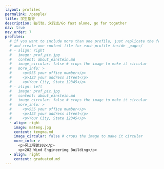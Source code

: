 ```yaml
---
layout: profiles
permalink: /people/
title: 学生指导
description: 独行快，众行远/Go fast alone, go far together
nav: true
nav_order: 7
profiles:
  # if you want to include more than one profile, just replicate the following block
  # and create one content file for each profile inside _pages/
  # - align: right
  #   image: prof_pic.jpg
  #   content: about_einstein.md
  #   image_circular: false # crops the image to make it circular
  #   more_info: >
  #     <p>555 your office number</p>
  #     <p>123 your address street</p>
  #     <p>Your City, State 12345</p>
  # - align: left
  #   image: prof_pic.jpg
  #   content: about_einstein.md
  #   image_circular: false # crops the image to make it circular
  #   more_info: >
  #     <p>555 your office number</p>
  #     <p>123 your address street</p>
  #     <p>Your City, State 12345</p>
  - align: right
    image: mateng.jpg
    content: tengma.md
    image_circular: false # crops the image to make it circular
    more_info: >
      <p>风工程馆202</p>
      <p>202 Wind Engineering Building</p>
  - align: right
    content: graduated.md
---
```



